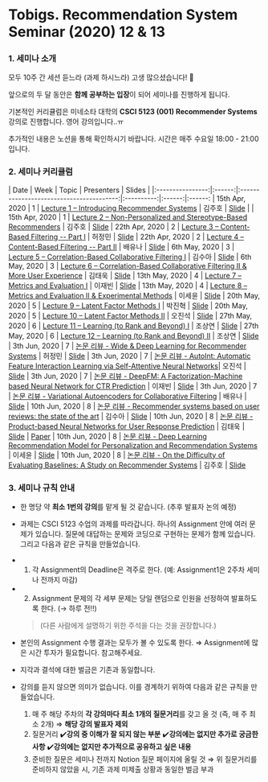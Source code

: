 # Tobigs. Recommendation System Seminar (2020) 12 & 13
### 1. 세미나 소개

모두 10주 간 세션 듣느라 (과제 하시느라) 고생 많으셨습니다! 😬 

앞으로의 두 달 동안은 **함께 공부하는 입장**이 되어 세미나를 진행하게 됩니다.

기본적인 커리큘럼은 미네소타 대학의 **CSCI 5123 (001) Recommender Systems** 강의로 진행합니다. 영어 강의입니다..ㅠ

추가적인 내용은 노션을 통해 확인하시기 바랍니다. 시간은 매주 수요일 18:00 - 21:00 입니다.
<br/>

### 2. 세미나 커리큘럼

|       Date       | Week | Topic | Presenters | Slides |
|:----------------:|:------:|:----------------------------------------:|:----------:|:------:|:------:
| 15th Apr, 2020 | 1  | [Lecture 1 – Introducing Recommender Systems](https://www.coursera.org/lecture/recommender-systems-introduction/movielens-tour-HcINn) | 김주호 | [Slide]() |
| 15th Apr, 2020 | 1 | [Lecture 2 – Non-Personalized and Stereotype-Based Recommenders](https://www.coursera.org/lecture/recommender-systems-introduction/non-personalized-and-stereotype-based-recommenders-EnZWZ) | 김주호 | [Slide]()
| 22th Apr, 2020 | 2 | [Lecture 3 – Content-Based Filtering -- Part I](https://www.coursera.org/lecture/recommender-systems-introduction/introduction-to-content-based-recommenders-git6K) | 허정민 | [Slide]()
| 22th Apr, 2020 | 2 | [Lecture 4 – Content-Based Filtering -- Part II](https://www.coursera.org/lecture/recommender-systems-introduction/assignment-2-introduction-content-based-filtering-in-a-spreadsheet-sEuDb) | 배유나 | [Slide]()
| 6th May, 2020 | 3 | [Lecture 5 – Correlation-Based Collaborative Filtering I](https://www.coursera.org/lecture/collaborative-filtering/user-user-collaborative-filtering-vxEBZ) | 김수아 | [Slide]()
| 6th May, 2020 | 3 | [Lecture 6 – Correlation-Based Collaborative Filtering II & More User Experience](https://www.coursera.org/lecture/collaborative-filtering/user-user-collaborative-filtering-vxEBZ) | 김태욱 | [Slide]()
| 13th May, 2020 | 4 | [Lecture 7 – Metrics and Evaluation I](https://www.coursera.org/learn/recommender-metrics?specialization=recommender-systems#syllabus) | 이재빈 | [Slide]()
| 13th May, 2020 | 4 | [Lecture 8 – Metrics and Evaluation II & Experimental Methods](https://www.coursera.org/learn/recommender-metrics?specialization=recommender-systems#syllabus) | 이세윤 | [Slide]()
| 20th May, 2020 | 5 | [Lecture 9 – Latent Factor Methods I](https://www.coursera.org/learn/matrix-factorization?specialization=recommender-systems#syllabus) | 박진혁 | [Slide]()
| 20th May, 2020 | 5 | [Lecture 10 – Latent Factor Methods II](https://www.coursera.org/learn/matrix-factorization?specialization=recommender-systems#syllabus) | 오진석 | [Slide]()
| 27th May, 2020 | 6 | [Lecture 11 – Learning (to Rank and Beyond) I](https://youtu.be/BLlvk_ODqFQ) | 조상연 | [Slide]()
| 27th May, 2020 | 6 | [Lecture 12 – Learning (to Rank and Beyond) II](https://www.coursera.org/learn/matrix-factorization?specialization=recommender-systems#syllabus) | 조상연 | [Slide]()
| 3th Jun, 2020 | 7 | [논문 리뷰 - Wide & Deep Learning for Recommender Systems](https://arxiv.org/pdf/1606.07792v1.pdf) | 허정민 | [Slide]()
| 3th Jun, 2020 | 7 | [논문 리뷰 - AutoInt: Automatic Feature Interaction Learning via Self-Attentive Neural Networks](https://arxiv.org/pdf/1810.11921v2.pdf)| 오진석 | [Slide]()
| 3th Jun, 2020 | 7 | [논문 리뷰 - DeepFM: A Factorization-Machine based Neural Network for CTR Prediction](https://arxiv.org/pdf/1703.04247v1.pdf) | 이재빈 | [Slide]()
| 3th Jun, 2020 | 7 | [논문 리뷰 - Variational Autoencoders for Collaborative Filtering](https://arxiv.org/pdf/1802.05814.pdf) | 배유나 | [Slide]()
| 10th Jun, 2020 | 8 | [논문 리뷰 - Recommender systems based on user reviews: the state of the art](https://s3.us-west-2.amazonaws.com/secure.notion-static.com/fe382278-2f92-4a65-a819-8d193a23985a/.pdf?X-Amz-Algorithm=AWS4-HMAC-SHA256&X-Amz-Credential=AKIAT73L2G45O3KS52Y5%2F20201009%2Fus-west-2%2Fs3%2Faws4_request&X-Amz-Date=20201009T064056Z&X-Amz-Expires=86400&X-Amz-Signature=df1a3126b32878dffa6277e53fb653c396527d08cec36ea28dfc422e8406db79&X-Amz-SignedHeaders=host&response-content-disposition=filename%20%3D%22%25EB%25A6%25AC%25EB%25B7%25B0%25EA%25B8%25B0%25EB%25B0%2598%25EC%25B6%2594%25EC%25B2%259C.pdf%22) | 김수아 | [Slide]()
| 10th Jun, 2020 | 8 | [논문 리뷰 - Product-based Neural Networks for User Response Prediction](https://arxiv.org/pdf/1611.00144.pdf) | 김태욱 | [Slide]() | [Paper]()
| 10th Jun, 2020 | 8 | [논문 리뷰 - Deep Learning Recommendation Model for Personalization and Recommendation Systems](https://arxiv.org/pdf/1906.00091.pdf) | 이세윤 | [Slide]()
| 10th Jun, 2020 | 8 | [논문 리뷰 - On the Difficulty of Evaluating Baselines: A Study on Recommender Systems](https://arxiv.org/pdf/1905.01395v1.pdf) | 김주호 | [Slide]()

### 3. 세미나 규칙 안내

- 한 명당 약 **최소 1번의 강의**를 맡게 될 것 같습니다. (추후 발표자 논의 예정)

- 과제는 CSCI 5123 수업의 과제를 따라갑니다.
  하나의 Assignment 안에 여러 문제가 있습니다. 질문에 대답하는 문제와 코딩으로 구현하는 문제가 함께 있습니다. 그리고 다음과 같은 규칙을 만들었습니다.

- 1. 각 Assignment의 Deadline은 격주로 한다. (예: Assignment1은 2주차 세미나 전까지 마감)

- 2. Assignment 문제의 각 세부 문제는 당일 랜덤으로 인원을 선정하여 발표하도록 한다. (→ 하루 전!!)

    > (다른 사람에게 설명하기 위한 주석을 다는 것을 권장합니다.)

- 본인의 Assignment 수행 결과는 모두가 볼 수 있도록 한다.  ⇒ Assignment에 많은 시간 투자가 필요합니다. 참고해주세요.

- 지각과 결석에 대한 벌금은 기존과 동일합니다.

- 강의를 듣지 않으면 의미가 없습니다. 이를 경계하기 위하여 다음과 같은 규칙을 만들었습니다.
    1. 매 주 해당 주차의 **각 강의마다 최소 1개의 질문거리**를 갖고 올 것 (즉, 매 주 최소 2개) 
    ⇒ **해당 강의 발표자 제외**
    2. 질문거리
    ✔️**강의 중 이해가 잘 되지 않는 부분**
    ✔️**강의에는 없지만 추가로 궁금한 사항**
    ✔️**강의에는 없지만 추가적으로 공유하고 싶은 내용**
    3. 준비한 질문은 세미나 전까지 Notion 질문 페이지에 올릴 것
    ⇒ 위 질문거리를 준비하지 않았을 시, 기존 과제 미제출 상황과 동일한 벌금 부과

